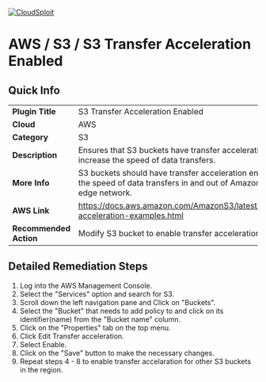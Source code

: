 [![CloudSploit](https://cloudsploit.com/img/logo-new-big-text-100.png "CloudSploit")](https://cloudsploit.com)

# AWS / S3 / S3 Transfer Acceleration Enabled

## Quick Info

| | |
|-|-|
| **Plugin Title** | S3 Transfer Acceleration Enabled |
| **Cloud** | AWS |
| **Category** | S3 |
| **Description** | Ensures that S3 buckets have transfer acceleration enabled to increase the speed of data transfers. |
| **More Info** | S3 buckets should have transfer acceleration enabled to increase the speed of data transfers in and out of Amazon S3 using AWS edge network. |
| **AWS Link** | https://docs.aws.amazon.com/AmazonS3/latest/userguide/transfer-acceleration-examples.html |
| **Recommended Action** | Modify S3 bucket to enable transfer acceleration. |

## Detailed Remediation Steps
1. Log into the AWS Management Console. </br>
2. Select the "Services" option and search for S3. </br>
3. Scroll down the left navigation pane and Click on "Buckets".</br> 
4. Select the "Bucket" that needs to add policy to and click on its identifier(name) from the "Bucket name" column.</br>
5. Click on the "Properties" tab on the top menu. </br>
6. Click Edit Transfer acceleration. </br>
7. Select Enable. </br> 
8. Click on the "Save" button to make the necessary changes. </br>
9. Repeat steps 4 - 8 to enable transfer accelaration for other S3 buckets in the region. </br>